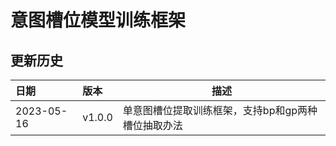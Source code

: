 # 意图槽位模型训练框架


## 更新历史
日期| 版本     |描述
:---|:-------|---
2023-05-16| v1.0.0 |单意图槽位提取训练框架，支持bp和gp两种槽位抽取办法

